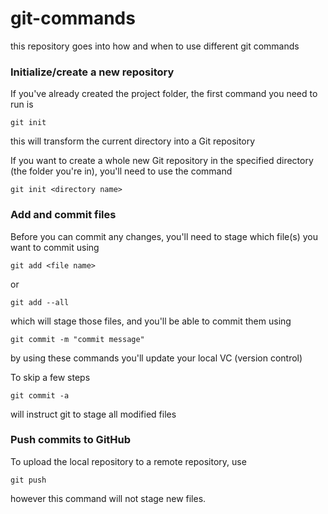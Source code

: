 # git-commands
this repository goes into how and when to use different git commands


### Initialize/create a new repository

If you've already created the project folder, the first command you need to run is
```
git init
```
this will transform the current directory into a Git repository


If you want to create a whole new Git repository in the specified directory (the folder you're in),
you'll need to use the command
```
git init <directory name>
```


### Add and commit files

Before you can commit any changes, you'll need to stage which file(s) you want to commit using
```
git add <file name>
```
or
```
git add --all
```
which will stage those files, and you'll be able to commit them using
```
git commit -m "commit message"
```

by using these commands you'll update your local VC (version control)


To skip a few steps
```
git commit -a
```
will instruct git to stage all modified files

### Push commits to GitHub

To upload the local repository to a remote repository, use
```
git push
```
however this command will not stage new files.
